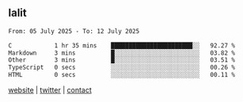 ## lalit

<!--START_SECTION:waka-->

```txt
From: 05 July 2025 - To: 12 July 2025

C            1 hr 35 mins    ███████████████████████░░   92.27 %
Markdown     3 mins          █░░░░░░░░░░░░░░░░░░░░░░░░   03.82 %
Other        3 mins          █░░░░░░░░░░░░░░░░░░░░░░░░   03.51 %
TypeScript   0 secs          ░░░░░░░░░░░░░░░░░░░░░░░░░   00.26 %
HTML         0 secs          ░░░░░░░░░░░░░░░░░░░░░░░░░   00.11 %
```

<!--END_SECTION:waka-->

[website](https://lalit.sh) | [twitter](https://x.com/@lalitcodes) | [contact](https://lalit.sh/contact)
